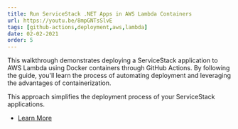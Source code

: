 ```yaml
---
title: Run ServiceStack .NET Apps in AWS Lambda Containers
url: https://youtu.be/8mpGNTsSlvE
tags: [github-actions,deployment,aws,lambda]
date: 02-02-2021
order: 5
---
```


This walkthrough demonstrates deploying a ServiceStack application to AWS Lambda using Docker containers through GitHub Actions. 
By following the guide, you'll learn the process of automating deployment and leveraging the advantages of containerization. 

This approach simplifies the deployment process of your ServiceStack applications.

 - [Learn More](https://docs.servicestack.net/templates-aws)